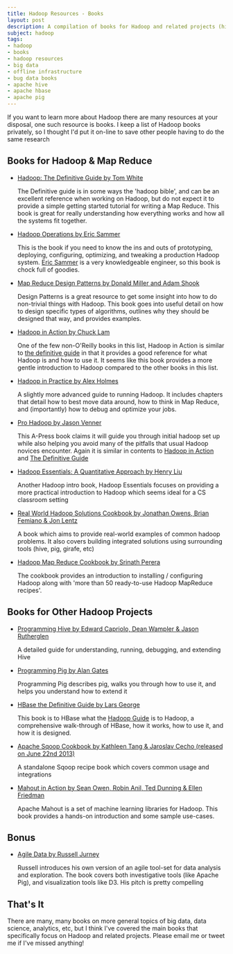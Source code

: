 ```yaml
---
title: Hadoop Resources - Books
layout: post
description: A compilation of books for Hadoop and related projects (hive, pig, hbase, etc).
subject: hadoop
tags:
- hadoop
- books
- hadoop resources
- big data
- offline infrastructure
- bug data books
- apache hive
- apache hbase
- apache pig
---
```

If you want to learn more about Hadoop there are many resources at your disposal, one such resource is books. I keep a list of Hadoop books privately, so I thought I'd put it on-line to save other people having to do the same research

## Books for Hadoop & Map Reduce

- [Hadoop: The Definitive Guide by Tom White][hadoop-guide]
  
  The Definitive guide is in some ways the 'hadoop bible', and can be an excellent reference when working on Hadoop, but do not expect it to provide a simple getting started tutorial for writing a Map Reduce. This book is great for really understanding how everything works and how all the systems fit together.

- [Hadoop Operations by Eric Sammer][hadoop-ops]

  This is the book if you need to know the ins and outs of prototyping, deploying, configuring, optimizing, and tweaking a production Hadoop system. [Eric Sammer][sammer] is a very knowledgeable engineer, so this book is chock full of goodies.

- [Map Reduce Design Patterns by Donald Miller and Adam Shook][design-patterns]

  Design Patterns is a great resource to get some insight into how to do non-trivial things with Hadoop. This book goes into useful detail on how to design specific types of algorithms, outlines why they should be designed that way, and provides examples.

- [Hadoop in Action by Chuck Lam][hadoop-action]

  One of the few non-O'Reilly books in this list, Hadoop in Action is similar to [the definitive guide][hadoop-guide] in that it provides a good reference for what Hadoop is and how to use it. It seems like this book provides a more gentle introduction to Hadoop compared to the other books in this list.

- [Hadoop in Practice by Alex Holmes][hadoop-practice]

  A slightly more advanced guide to running Hadoop. It includes chapters that detail how to best move data around, how to think in Map Reduce, and (importantly) how to debug and optimize your jobs.
- [Pro Hadoop by Jason Venner][pro-hadoop]
  
  This A-Press book claims it will guide you through initial hadoop set up while also helping you avoid many of the pitfalls that usual Hadoop novices encounter. Again it is similar in contents to [Hadoop in Action][hadoop-action] and [The Definitive Guide][hadoop-guide]

- [Hadoop Essentials: A Quantitative Approach by Henry Liu][hadoop-essentials]
  
  Another Hadoop intro book, Hadoop Essentials focuses on providing a more practical introduction to Hadoop which seems ideal for a CS classroom setting

- [Real World Hadoop Solutions Cookbook by Jonathan Owens, Brian Femiano & Jon Lentz][real-world-hadoop]
  
  A book which aims to provide real-world examples of common hadoop problems. It also covers building integrated solutions using surrounding tools (hive, pig, girafe, etc)

- [Hadoop Map Reduce Cookbook by Srinath Perera][hadoop-cookbook]
  
  The cookbook provides an introduction to installing / configuring Hadoop along with 'more than 50 ready-to-use Hadoop MapReduce recipes'.


## Books for Other Hadoop Projects
- [Programming Hive by Edward Capriolo, Dean Wampler & Jason Rutherglen][programming-hive]
  
  A detailed guide for understanding, running, debugging, and extending Hive
- [Programming Pig by Alan Gates][programming-pig]
  
  Programming Pig describes pig, walks you through how to use it, and helps you understand how to extend it
- [HBase the Definitive Guide by Lars George][hbase-guide]
  
  This book is to HBase what the [Hadoop Guide][hadoop-guide] is to Hadoop, a comprehensive walk-through of HBase, how it works, how to use it, and how it is designed.
- [Apache Sqoop Cookbook by Kathleen Tang & Jaroslav Cecho (released on June 22nd 2013)][sqoop-cookbook]
  
  A standalone Sqoop recipe book which covers common usage and integrations
- [Mahout in Action by Sean Owen, Robin Anil, Ted Dunning & Ellen Friedman][mahout]
  
  Apache Mahout is a set of machine learning libraries for Hadoop. This book provides a hands-on introduction and some sample use-cases.

## Bonus

- [Agile Data by Russell Jurney][agile]

  Russell introduces his own version of an agile tool-set for data analysis and exploration. The book covers both investigative tools (like Apache Pig), and visualization tools like D3. His pitch is pretty compelling

## That's It

There are many, many books on more general topics of big data, data science, analytics, etc, but I think I've covered the main books that specifically focus on Hadoop and related projects. Please email me or tweet me if I've missed anything!

[agile]:http://www.amazon.com/dp/1449326269?tag=matratsblo-20
[mahout]:http://www.amazon.com/dp/1935182684?tag=matratsblo-20
[hadoop-guide]:http://www.amazon.com/gp/product/1449311520/ref=as_li_ss_tl?ie=UTF8&camp=1789&creative=390957&creativeASIN=1449311520&linkCode=as2&tag=matratsblo-20
[hadoop-ops]:http://www.amazon.com/gp/product/1449327052/ref=as_li_ss_tl?ie=UTF8&camp=1789&creative=390957&creativeASIN=1449327052&linkCode=as2&tag=matratsblo-20
[sammer]:https://twitter.com/esammer
[design-patterns]:http://www.amazon.com/gp/product/1449327176/ref=as_li_ss_tl?ie=UTF8&camp=1789&creative=390957&creativeASIN=1449327176&linkCode=as2&tag=matratsblo-20
[programming-hive]:http://www.amazon.com/dp/1449319335?tag=matratsblo-20
[programming-pig]:http://www.amazon.com/dp/1449302645?tag=matratsblo-20
[hbase-guide]:http://www.amazon.com/dp/1449396100?tag=matratsblo-20
[hadoop-action]:http://www.amazon.com/dp/1935182196?tag=matratsblo-20
[hadoop-practice]:http://www.amazon.com/dp/1617290238?tag=matratsblo-20
[pro-hadoop]:http://www.amazon.com/dp/1430219424?tag=matratsblo-20
[hadoop-essentials]:http://www.amazon.com/dp/1480216372?tag=matratsblo-20
[real-world-hadoop]:http://www.amazon.com/dp/1849519129?tag=matratsblo-20
[hadoop-cookbook]:http://www.amazon.com/dp/1849517282?tag=matratsblo-20
[sqoop-cookbook]:http://www.amazon.com/dp/1449364624?tag=matratsblo-20